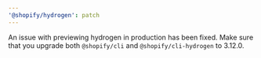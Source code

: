 ```yaml
---
'@shopify/hydrogen': patch
---
```


An issue with previewing hydrogen in production has been fixed. Make sure that you upgrade both `@shopify/cli` and `@shopify/cli-hydrogen` to 3.12.0.
